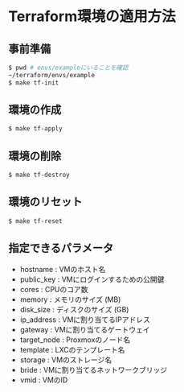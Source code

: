 # Terraform環境の適用方法

## 事前準備

```sh
$ pwd # envs/exampleにいることを確認
~/terraform/envs/example
$ make tf-init
```

## 環境の作成

```sh
$ make tf-apply
```

## 環境の削除

```sh
$ make tf-destroy
```

## 環境のリセット

```sh
$ make tf-reset
```

## 指定できるパラメータ

- hostname : VMのホスト名
- public_key : VMにログインするための公開鍵
- cores : CPUのコア数
- memory : メモリのサイズ (MB)
- disk_size : ディスクのサイズ (GB)
- ip_address : VMに割り当てるIPアドレス
- gateway : VMに割り当てるゲートウェイ
- target_node : Proxmoxのノード名
- template : LXCのテンプレート名
- storage : VMのストレージ名
- bride : VMに割り当てるネットワークブリッジ
- vmid : VMのID

